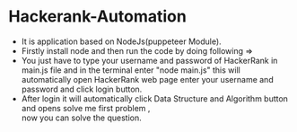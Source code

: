 # Hackerank-Automation
- It is application based on NodeJs(puppeteer Module).
- Firstly install node and then run the code by doing following =>
- You just have to type your username and password of HackerRank in main.js file and in the terminal enter 
  "node main.js" this will automatically open HackerRank web page enter your username and password and 
   click login button.
- After login it will automatically click Data Structure and Algorithm button and opens solve me first problem ,   
  now you can solve the question.
  
